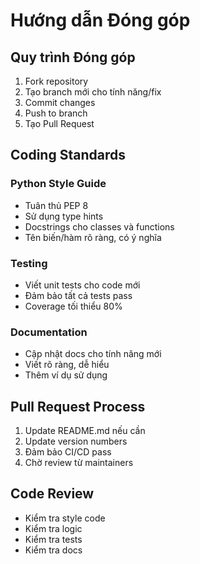 # Hướng dẫn Đóng góp

## Quy trình Đóng góp

1. Fork repository
2. Tạo branch mới cho tính năng/fix
3. Commit changes
4. Push to branch
5. Tạo Pull Request

## Coding Standards

### Python Style Guide

- Tuân thủ PEP 8
- Sử dụng type hints
- Docstrings cho classes và functions
- Tên biến/hàm rõ ràng, có ý nghĩa

### Testing

- Viết unit tests cho code mới
- Đảm bảo tất cả tests pass
- Coverage tối thiểu 80%

### Documentation

- Cập nhật docs cho tính năng mới
- Viết rõ ràng, dễ hiểu
- Thêm ví dụ sử dụng

## Pull Request Process

1. Update README.md nếu cần
2. Update version numbers
3. Đảm bảo CI/CD pass
4. Chờ review từ maintainers

## Code Review

- Kiểm tra style code
- Kiểm tra logic
- Kiểm tra tests
- Kiểm tra docs

